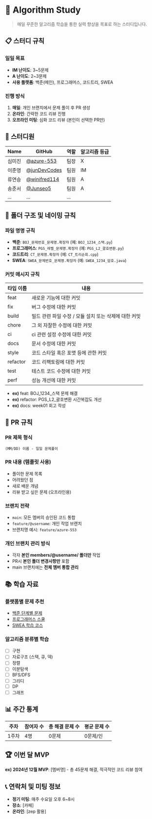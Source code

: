 # 🚀 Algorithm Study

> 매일 꾸준한 알고리즘 학습을 통한 실력 향상을 목표로 하는 스터디입니다.

## 📋 스터디 규칙

### 일일 목표
- **IM 난이도**: 3~5문제
- **A 난이도**: 2~3문제
- **사용 플랫폼**: 백준(메인), 프로그래머스, 코드트리, SWEA

### 진행 방식
1. **매일**: 개인 브랜치에서 문제 풀이 후 PR 생성
2. **온라인**: 간략한 코드 리뷰 진행
3. **오프라인 미팅**: 심화 코드 리뷰 (본인이 선택한 PR만)

## 👥 스터디원

| Name | GitHub | 역할 | 알고리즘 등급 |
|------|--------|-----------|---|
| 심미진 | [@azure-553](https://github.com/azure-553) | 팀장 | X |
| 이준영 | [@junDevCodes](https://github.com/junDevCodes) | 팀원 | IM |
| 류연승 | [@winifred114](https://github.com/winifred114) | 팀원 | A |
| 송준서 | [@Junseo5](https://github.com/Junseo5) | 팀원 | A |
| ... | ... | ... |

## 📁 폴더 구조 및 네이밍 규칙

### 파일 명명 규칙
- **백준**: `BOJ_문제번호_문제명.확장자` (예: `BOJ_1234_스택.py`)
- **프로그래머스**: `PGS_레벨_문제명.확장자` (예: `PGS_L2_괄호변환.py`)
- **코드트리**: `CT_문제명.확장자` (예: `CT_트리순회.cpp`)
- **SWEA**: `SWEA_문제번호_문제명.확장자` (예: `SWEA_1234_암호.java`)

### 커밋 메시지 규칙
|타입 이름|내용|
|---|---|
|feat|	새로운 기능에 대한 커밋|
|fix|	버그 수정에 대한 커밋|
|build|	빌드 관련 파일 수정 / 모듈 설치 또는 삭제에 대한 커밋|
|chore|	그 외 자잘한 수정에 대한 커밋|
|ci|	ci 관련 설정 수정에 대한 커밋|
|docs|	문서 수정에 대한 커밋|
|style|	코드 스타일 혹은 포맷 등에 관한 커밋|
|refactor|	코드 리팩토링에 대한 커밋|
|test|	테스트 코드 수정에 대한 커밋|
|perf|	성능 개선에 대한 커밋|

- **ex)** feat: BOJ_1234_스택 문제 해결
- **ex)** refactor: PGS_L2_괄호변환 시간복잡도 개선
- **ex)** docs: week01 회고 작성

## 🔄 PR 규칙

### PR 제목 형식
`(MM/DD) 이름 - 일일 문제풀이`

### PR 내용 (템플릿 사용)
- 풀이한 문제 목록
- 어려웠던 점
- 새로 배운 개념
- 리뷰 받고 싶은 문제 (오프라인용)

### 브랜치 전략
- `main`: 모든 멤버의 승인된 코드 통합
- `feature/@username`: 개인 작업 브랜치
- 브랜치명 예시: `feature/azure-553`

### 개인 브랜치 관리 방식
- 각자 **본인 members/@username/ 폴더만** 작업
- PR시 **본인 폴더 변경사항만** 포함
- main 브랜치에는 **전체 멤버 통합 관리**

## 📚 학습 자료

### 플랫폼별 문제 추천
- [백준 단계별 문제](https://www.acmicpc.net/step)
- [프로그래머스 스쿨](https://school.programmers.co.kr/)
- [SWEA 학습 코스](https://swexpertacademy.com/)

### 알고리즘 분류별 학습
- [ ] 구현
- [ ] 자료구조 (스택, 큐, 덱)
- [ ] 정렬
- [ ] 이분탐색
- [ ] BFS/DFS
- [ ] 그리디
- [ ] DP
- [ ] 그래프

## 📊 주간 통계

| 주차 | 참여자 수 | 총 해결 문제 수 | 평균 문제 수 |
|------|-----------|-----------------|--------------|
| 1주차 | 4명 | 0문제 | 0문제/인 |

## 🏆 이번 달 MVP

**ex)** **2024년 12월 MVP**: [멤버명] - 총 45문제 해결, 적극적인 코드 리뷰 참여

## 📞 연락처 및 미팅 정보

- **정기 미팅**: 매주 수요일 오후 6~8시
- **장소**: [카페]
- **온라인**: [zep 활용]
